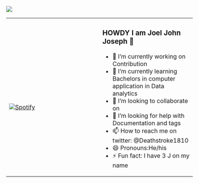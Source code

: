 <table width="100%"> 
  <tr>
  <td width="50%">
      
&nbsp; <br> 
  
&nbsp; <br> [![Spotify](https://joel-jj-oseph.vercel.app/api/spotify)](https://open.spotify.com/user/31de5agmmee5t4x7noztgj3u3tce)
    

  </td>
  <td width="50%">


 ### HOWDY I am Joel John Joseph 👋
  - 🔭 I’m currently working on Contribution
  - 🌱 I’m currently learning Bachelors in computer application in Data analytics
  - 👯 I’m looking to collaborate on 
  - 🤔 I’m looking for help with Documentation and tags
  - 📫 How to reach me on twitter: @Deathstroke1810
  - 😄 Pronouns:He/his
  - ⚡ Fun fact: I have 3 J on my name
    
  </tr>   
    
  <a href="https://github.com/JoelJJoseph">
    <img align="center" src="https://github-readme-stats.vercel.app/api/top-langs/?username=JoelJJoseph&theme=radical&hide_langs_below=1" />
  </a>




